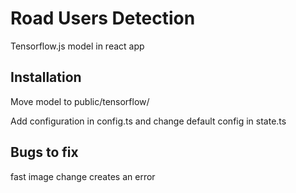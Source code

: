 # Road Users Detection

Tensorflow.js model in react app

## Installation

Move model to public/tensorflow/

Add configuration in config.ts and change default config in state.ts

## Bugs to fix

fast image change creates an error
